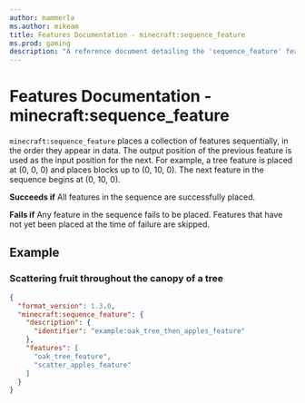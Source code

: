 ```yaml
---
author: mammerla
ms.author: mikeam
title: Features Documentation - minecraft:sequence_feature
ms.prod: gaming
description: "A reference document detailing the 'sequence_feature' feature"
---
```


# Features Documentation - minecraft:sequence_feature

`minecraft:sequence_feature` places a collection of features sequentially, in the order they appear in data. The output position of the previous feature is used as the input position for the next. For example, a tree feature is placed at (0, 0, 0) and places blocks up to (0, 10, 0). The next feature in the sequence begins at (0, 10, 0).

**Succeeds if**
All features in the sequence are successfully placed.

**Fails if**
Any feature in the sequence fails to be placed. Features that have not yet been placed at the time of failure are skipped.

## Example

### Scattering fruit throughout the canopy of a tree

```json
{
  "format_version": 1.3.0,
  "minecraft:sequence_feature": {
    "description": {
      "identifier": "example:oak_tree_then_apples_feature"
    },
    "features": [
      "oak_tree_feature",
      "scatter_apples_feature"
    ]
  }
}
```

